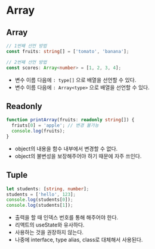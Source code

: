 # Array

## Array

```typescript
// 1번째 선언 방법
const fruits: string[] = ['tomato', 'banana'];

// 2번째 선언 방법
const scores: Array<number> = [1, 2, 3, 4];
```

- 변수 이름 다음에 `: type[]` 으로 배열을 선언할 수 있다.
- 변수 이름 다음에 `: Array<type>` 으로 배열을 선언할 수 있다.

## Readonly

```typescript
function printArray(fruits: readonly string[]) {
  friuts[0] = 'apple'; // 변경 불가능
  console.log(fruits);
}
```

- object의 내용을 함수 내부에서 변경할 수 없다.
- object의 불변성을 보장해주어야 하기 때문에 자주 쓰인다.

## Tuple

```typescript
let students: [string, number];
students = ['hello', 123];
console.log(students[0]);
console.log(students[1]);
```

- 출력을 할 때 인덱스 번호를 통해 해주어야 한다.
- 리액트의 useState와 유사하다.
- 사용하는 것을 권장하지 않는다.
- 나중에 interface, type alias, class로 대체해서 사용된다.
